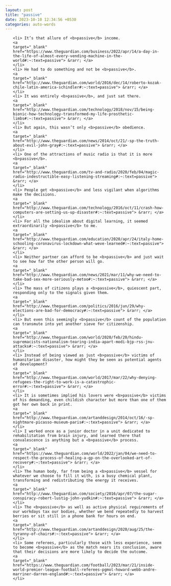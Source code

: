 ```yaml
---
layout: post
title: "passive"
date: 2023-10-10 12:34:56 +0530
categories: auto-words
---
```

<ol>

    <li> It’s that allure of <b>passive</b> income.
    <a 
    target="_blank" 
    href="https://www.theguardian.com/business/2022/apr/14/a-day-in-the-life-of-almost-every-vending-machine-in-the-world#:~:text=passive"> &rarr; </a>
    </li>
    <li> He had to do something and not be <b>passive</b>.
    <a 
    target="_blank" 
    href="http://www.theguardian.com/world/2016/dec/14/roberto-kozak-chile-latin-america-schindler#:~:text=passive"> &rarr; </a>
    </li>
    <li> It was entirely <b>passive</b>, and just sat there.
    <a 
    target="_blank" 
    href="http://www.theguardian.com/technology/2018/nov/15/being-bionic-how-technology-transformed-my-life-prosthetic-limbs#:~:text=passive"> &rarr; </a>
    </li>
    <li> But again, this wasn’t only <b>passive</b> obedience.
    <a 
    target="_blank" 
    href="http://www.theguardian.com/news/2014/oct/21/-sp-the-truth-about-evil-john-gray#:~:text=passive"> &rarr; </a>
    </li>
    <li> One of the attractions of music radio is that it is more <b>passive</b>.
    <a 
    target="_blank" 
    href="http://www.theguardian.com/tv-and-radio/2020/feb/04/magic-radio-indestructible-easy-listening-streaming#:~:text=passive"> &rarr; </a>
    </li>
    <li> People get <b>passive</b> and less vigilant when algorithms make the decisions.
    <a 
    target="_blank" 
    href="http://www.theguardian.com/technology/2016/oct/11/crash-how-computers-are-setting-us-up-disaster#:~:text=passive"> &rarr; </a>
    </li>
    <li> For all the idealism about digital learning, it seemed extraordinarily <b>passive</b> to me.
    <a 
    target="_blank" 
    href="http://www.theguardian.com/education/2020/apr/24/italy-home-schooling-coronavirus-lockdown-what-weve-learned#:~:text=passive"> &rarr; </a>
    </li>
    <li> Neither partner can afford to be <b>passive</b> and just wait to see how far the other person will go.
    <a 
    target="_blank" 
    href="http://www.theguardian.com/news/2021/mar/11/why-we-need-to-take-bad-sex-more-seriously-metoo#:~:text=passive"> &rarr; </a>
    </li>
    <li> The mass of citizens plays a <b>passive</b>, quiescent part, responding only to the signals given them.
    <a 
    target="_blank" 
    href="http://www.theguardian.com/politics/2016/jun/29/why-elections-are-bad-for-democracy#:~:text=passive"> &rarr; </a>
    </li>
    <li> But even this seemingly <b>passive</b> count of the population can transmute into yet another sieve for citizenship.
    <a 
    target="_blank" 
    href="http://www.theguardian.com/world/2020/feb/20/hindu-supremacists-nationalism-tearing-india-apart-modi-bjp-rss-jnu-attacks#:~:text=passive"> &rarr; </a>
    </li>
    <li> Instead of being viewed as just <b>passive</b> victims of humanitarian disaster, how might they be seen as potential agents of development?
    <a 
    target="_blank" 
    href="http://www.theguardian.com/world/2017/mar/22/why-denying-refugees-the-right-to-work-is-a-catastrophic-error#:~:text=passive"> &rarr; </a>
    </li>
    <li> It is sometimes implied his lovers were <b>passive</b> victims of his demanding, even childish character but more than one of them got her own back in print.
    <a 
    target="_blank" 
    href="http://www.theguardian.com/artanddesign/2014/oct/16/-sp-nightmare-picasso-museum-paris#:~:text=passive"> &rarr; </a>
    </li>
    <li> I worked once as a junior doctor in a unit dedicated to rehabilitation from brain injury, and learned there that convalescence is anything but a <b>passive</b> process.
    <a 
    target="_blank" 
    href="https://www.theguardian.com/world/2022/jan/04/we-need-to-respect-the-process-of-healing-a-gp-on-the-overlooked-art-of-recovery#:~:text=passive"> &rarr; </a>
    </li>
    <li> The human body, far from being a <b>passive</b> vessel for whatever we choose to fill it with, is a busy chemical plant, transforming and redistributing the energy it receives.
    <a 
    target="_blank" 
    href="http://www.theguardian.com/society/2016/apr/07/the-sugar-conspiracy-robert-lustig-john-yudkin#:~:text=passive"> &rarr; </a>
    </li>
    <li> The <b>passive</b> as well as active physical requirements of our workdays tax our bodies, whether we bend repeatedly to harvest berries or sit still in a phone bank for hours on end.
    <a 
    target="_blank" 
    href="http://www.theguardian.com/artanddesign/2020/aug/25/the-tyranny-of-chairs#:~:text=passive"> &rarr; </a>
    </li>
    <li> Some referees, particularly those with less experience, seem to become <b>passive</b> as the match nears its conclusion, aware that their decisions are more likely to decide the outcome.
    <a 
    target="_blank" 
    href="https://www.theguardian.com/football/2023/mar/21/inside-world-premier-league-football-referees-pgmol-howard-webb-andre-marriner-darren-england#:~:text=passive"> &rarr; </a>
    </li>